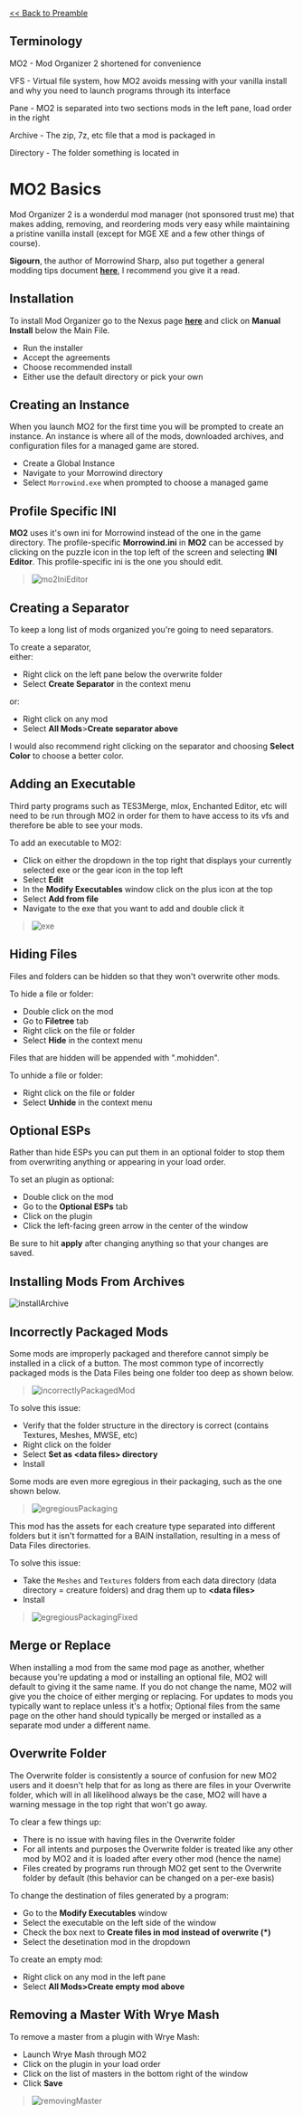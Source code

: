 [<< Back to Preamble](preamble.md)

## Terminology
MO2 - Mod Organizer 2 shortened for convenience

VFS - Virtual file system, how MO2 avoids messing with your vanilla install and why you need to launch programs through its interface

Pane - MO2 is separated into two sections mods in the left pane, load order in the right

Archive - The zip, 7z, etc file that a mod is packaged in

Directory - The folder something is located in

# MO2 Basics

Mod Organizer 2 is a wonderdul mod manager (not sponsored trust me) that makes adding, removing, and reordering mods very easy while maintaining a pristine vanilla install (except for MGE XE and a few other things of course).

**Sigourn**, the author of Morrowind Sharp, also put together a general modding tips document [**here**](https://github.com/Sigourn/moddingtips.md/blob/main/README.md), I recommend you give it a read.
<!--
I will gladly help as best I can on Discord (**Pharis#2588**) if you have any other issues that aren't clearly explained here.
-->
## Installation
To install Mod Organizer go to the Nexus page [**here**](https://www.nexusmods.com/skyrimspecialedition/mods/6194?tab=files) and click on **Manual Install** below the Main File.

- Run the installer
- Accept the agreements 
- Choose recommended install 
- Either use the default directory or pick your own

## Creating an Instance
When you launch MO2 for the first time you will be prompted to create an instance. An instance is where all of the mods, downloaded archives, and configuration files for a managed game are stored.

- Create a Global Instance 
- Navigate to your Morrowind directory
- Select `Morrowind.exe` when prompted to choose a managed game

## Profile Specific INI
**MO2** uses it's own ini for Morrowind instead of the one in the game directory. The profile-specific **Morrowind.ini** in **MO2** can be accessed by clicking on the puzzle icon in the top left of the screen and selecting **INI Editor**. This profile-specific ini is the one you should edit.

 > ![mo2IniEditor](images/mo2IniEditor.png)

## Creating a Separator
To keep a long list of mods organized you're going to need separators.

To create a separator, <br>
either:
- Right click on the left pane below the overwrite folder 
- Select **Create Separator** in the context menu

or:
- Right click on any mod
- Select **All Mods**>**Create separator above**

I would also recommend right clicking on the separator and choosing **Select Color** to choose a better color.

## Adding an Executable
Third party programs such as TES3Merge, mlox, Enchanted Editor, etc will need to be run through MO2 in order for them to have access to its vfs and therefore be able to see your mods.

To add an executable to MO2:

- Click on either the dropdown in the top right that displays your currently selected exe or the gear icon in the top left
- Select **Edit**
- In the **Modify Executables** window click on the plus icon at the top
- Select **Add from file**
- Navigate to the exe that you want to add and double click it
> ![exe](images/addExe.png)

## Hiding Files
Files and folders can be hidden so that they won't overwrite other mods. 

To hide a file or folder:
- Double click on the mod
- Go to **Filetree** tab
- Right click on the file or folder
- Select **Hide** in the context menu

Files that are hidden will be appended with ".mohidden".

To unhide a file or folder:
- Right click on the file or folder
- Select **Unhide** in the context menu

## Optional ESPs
Rather than hide ESPs you can put them in an optional folder to stop them from overwriting anything or appearing in your load order.

To set an plugin as optional:
-  Double click on the mod
-  Go to the **Optional ESPs** tab
-  Click on the plugin
-  Click the left-facing green arrow in the center of the window

<!--
> ![configureExe](images/configureExe.png)

> ![addExe](images/addExe.png)
-->
Be sure to hit **apply** after changing anything so that your changes are saved.


## Installing Mods From Archives

![installArchive](images/installArchive.png)

## Incorrectly Packaged Mods
Some mods are improperly packaged and therefore cannot simply be installed in a click of a button. The most common type of incorrectly packaged mods is the Data Files being one folder too deep as shown below.

> ![incorrectlyPackagedMod](images/incorrectlyPackagedMod.png)

To solve this issue:
- Verify that the folder structure in the directory is correct (contains Textures, Meshes, MWSE, etc)
- Right click on the folder
- Select **Set as <data files\> directory**
- Install

Some mods are even more egregious in their packaging, such as the one shown below.

> ![egregiousPackaging](images/egregiousPackaging.png)

This mod has the assets for each creature type separated into different folders but it isn't formatted for a BAIN installation, resulting in a mess of Data Files directories. 

To solve this issue:
- Take the `Meshes` and `Textures` folders from each data directory (data directory = creature folders) and drag them up to **<data files\>** 
- Install

> ![egregiousPackagingFixed](images/egregiousPackagingFixed.png)

## Merge or Replace
When installing a mod from the same mod page as another, whether because you're updating a mod or installing an optional file, MO2 will default to giving it the same name. If you do not change the name, MO2 will give you the choice of either merging or replacing. For updates to mods you typically want to replace unless it's a hotfix; Optional files from the same page on the other hand should typically be merged or installed as a separate mod under a different name.

## Overwrite Folder
The Overwrite folder is consistently a source of confusion for new MO2 users and it doesn't help that for as long as there are files in your Overwrite folder, which will in all likelihood always be the case, MO2 will have a warning message in the top right that won't go away.

To clear a few things up:
- There is no issue with having files in the Overwrite folder
- For all intents and purposes the Overwrite folder is treated like any other mod by MO2 and it is loaded after every other mod (hence the name)
- Files created by programs run through MO2 get sent to the Overwrite folder by default (this behavior can be changed on a per-exe basis)

To change the destination of files generated by a program:
- Go to the **Modify Executables** window
- Select the executable on the left side of the window 
- Check the box next to **Create files in mod instead of overwrite (*)**
- Select the desetination mod in the dropdown

To create an empty mod:
- Right click on any mod in the left pane
- Select **All Mods>Create empty mod above**

## Removing a Master With Wrye Mash
To remove a master from a plugin with Wrye Mash:
- Launch Wrye Mash through MO2
- Click on the plugin in your load order
- Click on the list of masters in the bottom right of the window
- Click **Save**

> ![removingMaster](images/removingMaster.png)

## 
